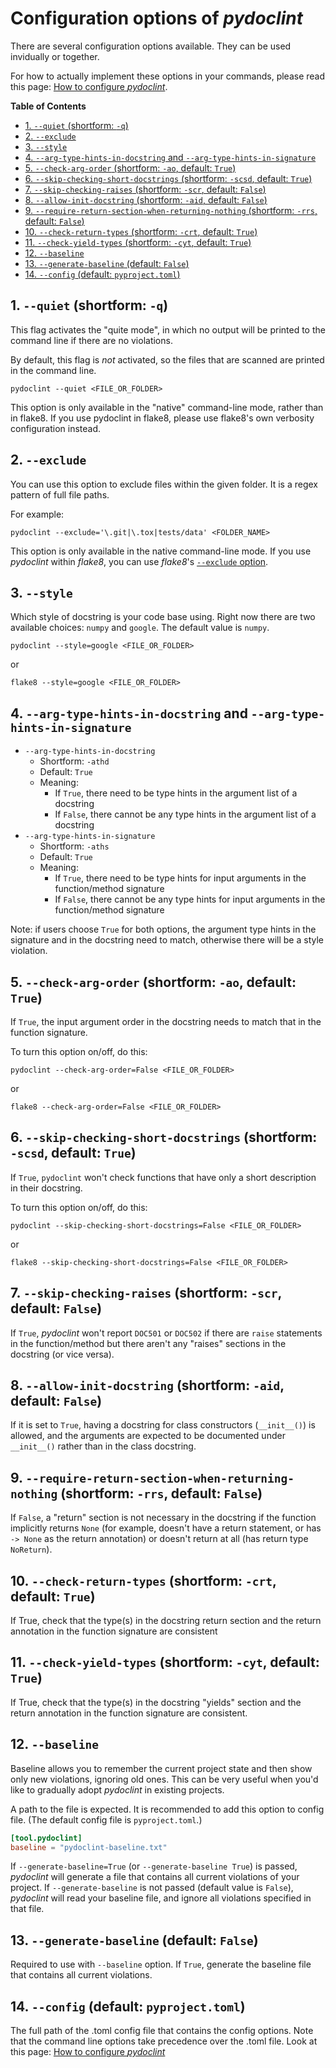 # Configuration options of _pydoclint_

There are several configuration options available. They can be used invidually
or together.

For how to actually implement these options in your commands, please read this
page:
[How to configure _pydoclint_](https://jsh9.github.io/pydoclint/how_to_config.html).

**Table of Contents**

<!--TOC-->

- [1. `--quiet` (shortform: `-q`)](#1---quiet-shortform--q)
- [2. `--exclude`](#2---exclude)
- [3. `--style`](#3---style)
- [4. `--arg-type-hints-in-docstring` and `--arg-type-hints-in-signature`](#4---arg-type-hints-in-docstring-and---arg-type-hints-in-signature)
- [5. `--check-arg-order` (shortform: `-ao`, default: `True`)](#5---check-arg-order-shortform--ao-default-true)
- [6. `--skip-checking-short-docstrings` (shortform: `-scsd`, default: `True`)](#6---skip-checking-short-docstrings-shortform--scsd-default-true)
- [7. `--skip-checking-raises` (shortform: `-scr`, default: `False`)](#7---skip-checking-raises-shortform--scr-default-false)
- [8. `--allow-init-docstring` (shortform: `-aid`, default: `False`)](#8---allow-init-docstring-shortform--aid-default-false)
- [9. `--require-return-section-when-returning-nothing` (shortform: `-rrs`, default: `False`)](#9---require-return-section-when-returning-nothing-shortform--rrs-default-false)
- [10. `--check-return-types` (shortform: `-crt`, default: `True`)](#10---check-return-types-shortform--crt-default-true)
- [11. `--check-yield-types` (shortform: `-cyt`, default: `True`)](#11---check-yield-types-shortform--cyt-default-true)
- [12. `--baseline`](#12---baseline)
- [13. `--generate-baseline` (default: `False`)](#13---generate-baseline-default-false)
- [14. `--config` (default: `pyproject.toml`)](#14---config-default-pyprojecttoml)

<!--TOC-->

## 1. `--quiet` (shortform: `-q`)

This flag activates the "quite mode", in which no output will be printed to the
command line if there are no violations.

By default, this flag is _not_ activated, so the files that are scanned are
printed in the command line.

```
pydoclint --quiet <FILE_OR_FOLDER>
```

This option is only available in the "native" command-line mode, rather than in
flake8. If you use pydoclint in flake8, please use flake8's own verbosity
configuration instead.

## 2. `--exclude`

You can use this option to exclude files within the given folder. It is a regex
pattern of full file paths.

For example:

```
pydoclint --exclude='\.git|\.tox|tests/data' <FOLDER_NAME>
```

This option is only available in the native command-line mode. If you use
_pydoclint_ within _flake8_, you can use _flake8_'s
[`--exclude` option](https://flake8.pycqa.org/en/latest/user/options.html#cmdoption-flake8-exclude).

## 3. `--style`

Which style of docstring is your code base using. Right now there are two
available choices: `numpy` and `google`. The default value is `numpy`.

```
pydoclint --style=google <FILE_OR_FOLDER>
```

or

```
flake8 --style=google <FILE_OR_FOLDER>
```

## 4. `--arg-type-hints-in-docstring` and `--arg-type-hints-in-signature`

- `--arg-type-hints-in-docstring`
  - Shortform: `-athd`
  - Default: `True`
  - Meaning:
    - If `True`, there need to be type hints in the argument list of a
      docstring
    - If `False`, there cannot be any type hints in the argument list of a
      docstring
- `--arg-type-hints-in-signature`
  - Shortform: `-aths`
  - Default: `True`
  - Meaning:
    - If `True`, there need to be type hints for input arguments in the
      function/method signature
    - If `False`, there cannot be any type hints for input arguments in the
      function/method signature

Note: if users choose `True` for both options, the argument type hints in the
signature and in the docstring need to match, otherwise there will be a style
violation.

## 5. `--check-arg-order` (shortform: `-ao`, default: `True`)

If `True`, the input argument order in the docstring needs to match that in the
function signature.

To turn this option on/off, do this:

```
pydoclint --check-arg-order=False <FILE_OR_FOLDER>
```

or

```
flake8 --check-arg-order=False <FILE_OR_FOLDER>
```

## 6. `--skip-checking-short-docstrings` (shortform: `-scsd`, default: `True`)

If `True`, `pydoclint` won't check functions that have only a short description
in their docstring.

To turn this option on/off, do this:

```
pydoclint --skip-checking-short-docstrings=False <FILE_OR_FOLDER>
```

or

```
flake8 --skip-checking-short-docstrings=False <FILE_OR_FOLDER>
```

## 7. `--skip-checking-raises` (shortform: `-scr`, default: `False`)

If `True`, _pydoclint_ won't report `DOC501` or `DOC502` if there are `raise`
statements in the function/method but there aren't any "raises" sections in the
docstring (or vice versa).

## 8. `--allow-init-docstring` (shortform: `-aid`, default: `False`)

If it is set to `True`, having a docstring for class constructors
(`__init__()`) is allowed, and the arguments are expected to be documented
under `__init__()` rather than in the class docstring.

## 9. `--require-return-section-when-returning-nothing` (shortform: `-rrs`, default: `False`)

If `False`, a "return" section is not necessary in the docstring if the
function implicitly returns `None` (for example, doesn't have a return
statement, or has `-> None` as the return annotation) or doesn't return at all
(has return type `NoReturn`).

## 10. `--check-return-types` (shortform: `-crt`, default: `True`)

If True, check that the type(s) in the docstring return section and the return
annotation in the function signature are consistent

## 11. `--check-yield-types` (shortform: `-cyt`, default: `True`)

If True, check that the type(s) in the docstring "yields" section and the
return annotation in the function signature are consistent.

## 12. `--baseline`

Baseline allows you to remember the current project state and then show only
new violations, ignoring old ones. This can be very useful when you'd like to
gradually adopt _pydoclint_ in existing projects.

A path to the file is expected. It is recommended to add this option to config
file. (The default config file is `pyproject.toml`.)

```toml
[tool.pydoclint]
baseline = "pydoclint-baseline.txt"
```

If `--generate-baseline=True` (or `--generate-baseline True`) is passed,
_pydoclint_ will generate a file that contains all current violations of your
project. If `--generate-baseline` is not passed (default value is `False`),
_pydoclint_ will read your baseline file, and ignore all violations specified
in that file.

## 13. `--generate-baseline` (default: `False`)

Required to use with `--baseline` option. If `True`, generate the baseline file
that contains all current violations.

## 14. `--config` (default: `pyproject.toml`)

The full path of the .toml config file that contains the config options. Note
that the command line options take precedence over the .toml file. Look at this
page:
[How to configure _pydoclint_](https://jsh9.github.io/pydoclint/how_to_config.html)
